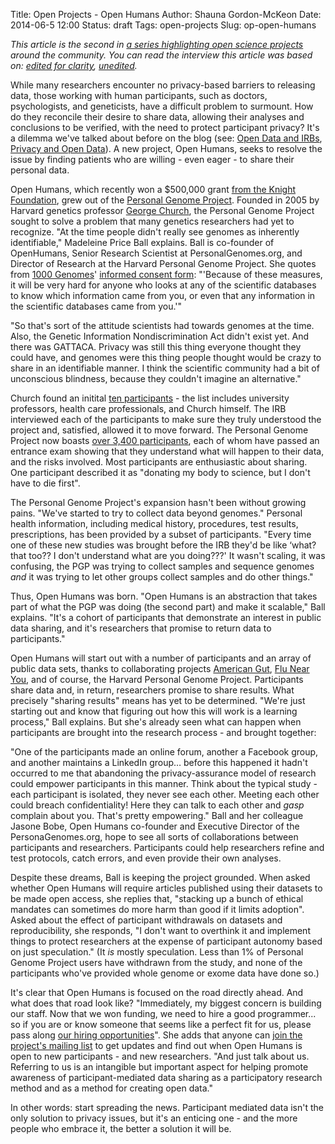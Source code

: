 Title: Open Projects - Open Humans
Author: Shauna Gordon-McKeon
Date: 2014-06-5 12:00
Status: draft
Tags: open-projects
Slug: op-open-humans

_This article is the second in [a series highlighting open science projects](http://osc.centerforopenscience.org/tag/open-projects.html) around the community. You can read the interview this article was based on: [edited for clarity](https://docs.google.com/document/d/1tQuOFme5EQbNkcGBCc1rr7FO9SWEEufPwhhJ59JXBUM/edit), [unedited](https://docs.google.com/document/d/1c2xMBMEr5m8a3wR7Om5mPAUgsz_JBPudlYsnSEbH0lY/edit)._  

While many researchers encounter no privacy-based barriers to releasing data, those working with human participants, such as doctors, psychologists, and geneticists, have a difficult problem to surmount. How do they reconcile their desire to share data, allowing their analyses and conclusions to be verified, with the need to protect participant privacy? It's a dilemma we've talked about before on the blog (see: [Open Data and IRBs](http://osc.centerforopenscience.org/2014/02/05/open-data-and-IRBs/), [Privacy and Open Data](http://osc.centerforopenscience.org/2014/01/29/privacy-and-open-data/)). A new project, Open Humans, seeks to resolve the issue by finding patients who are willing - even eager - to share their personal data.  

Open Humans, which recently won a $500,000 grant [from the Knight Foundation](http://blog.personalgenomes.org/2014/01/14/open-humans-network-wins-knight-news-challenge-health-award/), grew out of the [Personal Genome Project](http://www.personalgenomes.org/). Founded in 2005 by Harvard genetics professor [George Church](http://arep.med.harvard.edu/gmc/), the Personal Genome Project sought to solve a problem that many genetics researchers had yet to recognize. "At the time people didn't really see genomes as inherently identifiable," Madeleine Price Ball explains. Ball is co-founder of OpenHumans, Senior Research Scientist at PersonalGenomes.org, and Director of Research at the Harvard Personal Genome Project.  She quotes from [1000 Genomes](http://www.1000genomes.org/)' [informed consent form](http://www.1000genomes.org/sites/1000genomes.org/files/docs/Informed%20Consent%20Form%20Template.pdf): "'Because of these measures, it will be very hard for anyone who looks at any of the scientific databases to know which information came from you, or even that any information in the scientific databases came from you.'"  

"So that's sort of the attitude scientists had towards genomes at the time. Also, the Genetic Information Nondiscrimination Act didn't exist yet. And there was GATTACA. Privacy was still this thing everyone thought they could have, and genomes were this thing people thought would be crazy to share in an identifiable manner. I think the scientific community had a bit of unconscious blindness, because they couldn't imagine an alternative."  

Church found an initital [ten participants](https://en.wikipedia.org/wiki/Personal_Genome_Project) - the list includes university professors, health care professionals, and Church himself. The IRB interviewed each of the participants to make sure they truly understood the project and, satisfied, allowed it to move forward. The Personal Genome Project now boasts [over 3,400 participants](https://my.pgp-hms.org/users/), each of whom have passed an entrance exam showing that they understand what will happen to their data, and the risks involved. Most participants are enthusiastic about sharing. One participant described it as "donating my body to science, but I don't have to die first".   

The Personal Genome Project's expansion hasn't been without growing pains. "We've started to try to collect data beyond genomes." Personal health information, including medical history, procedures, test results, prescriptions, has been provided by a subset of participants. "Every time one of these new studies was brought before the IRB they'd be like ‘what? that too?? I don't understand what are you doing???' It wasn't scaling, it was confusing, the PGP was trying to collect samples and sequence genomes _and_ it was trying to let other groups collect samples and do other things."  

Thus, Open Humans was born. "Open Humans is an abstraction that takes part of what the PGP was doing (the second part) and make it scalable," Ball explains. "It's a cohort of participants that demonstrate an interest in public data sharing, and it's researchers that promise to return data to participants."  

Open Humans will start out with a number of participants and an array of public data sets, thanks to collaborating projects [American Gut](http://humanfoodproject.com/americangut/), [Flu Near You](https://flunearyou.org/), and of course, the Harvard Personal Genome Project. Participants share data and, in return, researchers promise to share results. What precisely "sharing results" means has yet to be determined. "We're just starting out and know that figuring out how this will work is a learning process," Ball explains. But she's already seen what can happen when participants are brought into the research process - and brought together:  

"One of the participants made an online forum, another a Facebook group, and another maintains a LinkedIn group… before this happened it hadn't occurred to me that abandoning the privacy-assurance model of research could empower participants in this manner. Think about the typical study - each participant is isolated, they never see each other. Meeting each other could breach confidentiality! Here they can talk to each other and *gasp* complain about you. That's pretty empowering." Ball and her colleague Jasone Bobe, Open Humans co-founder and Executive Director of the PersonaGenomes.org, hope to see all sorts of collaborations between participants and researchers. Participants could help researchers refine and test protocols, catch errors, and even provide their own analyses.  

Despite these dreams, Ball is keeping the project grounded. When asked whether Open Humans will require articles published using their datasets to be made open access, she replies that, "stacking up a bunch of ethical mandates can sometimes do more harm than good if it limits adoption". Asked about the effect of participant withdrawals on datasets and reproducibility, she responds, "I don't want to overthink it and implement things to protect researchers at the expense of participant autonomy based on just speculation." (It _is_ mostly speculation. Less than 1% of Personal Genome Project users have withdrawn from the study, and none of the participants who've provided whole genome or exome data have done so.)  

It's clear that Open Humans is focused on the road directly ahead. And what does that road look like?  "Immediately, my biggest concern is building our staff. Now that we won funding, we need to hire a good programmer... so if you are or know someone that seems like a perfect fit for us, please pass along [our hiring opportunities](http://openhumans.org/#now_hiring)". She adds that anyone can [join the project's mailing list](http://openhumans.org/) to get updates and find out when Open Humans is open to new participants - and new researchers. "And just talk about us. Referring to us is an intangible but important aspect for helping promote awareness of participant-mediated data sharing as a participatory research method and as a method for creating open data."  

In other words: start spreading the news.  Participant mediated data isn't the only solution to privacy issues, but it's an enticing one - and the more people who embrace it, the better a solution it will be.  







